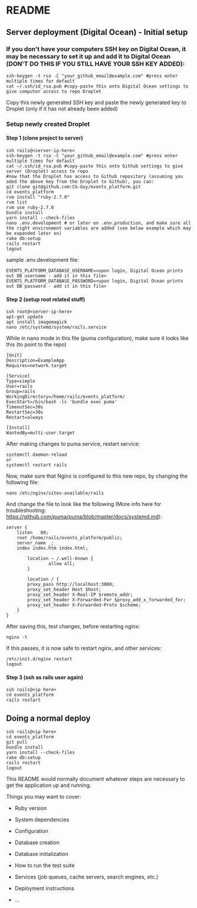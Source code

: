 # README

## Server deployment (Digital Ocean) - Initial setup
### If you don't have your computers SSH key on Digital Ocean, it may be necessary to set it up and add it to Digital Ocean (DON'T DO THIS IF YOU STILL HAVE YOUR SSH KEY ADDED):
```
ssh-keygen -t rsa -C "your_github_email@example.com" #press enter multiple times for default
cat ~/.ssh/id_rsa.pub #copy-paste this onto Digital Ocean settings to give computer access to repo Droplet
```

Copy this newly generated SSH key and paste the newly generated key to Droplet (only if it has not already been added)

### Setup newly created Droplet
#### Step 1 (clone project to server)
```
ssh rails@<server-ip-here>
ssh-keygen -t rsa -C "your_github_email@example.com" #press enter multiple times for default
cat ~/.ssh/id_rsa.pub #copy-paste this onto Github settings to give server (Droplet) access to repo
#now that the Droplet has access to Github repository (assuming you aded the above key from the Droplet to Github), you can:
git clone git@github.com:CG-Guy/events_platform.git
cd events_platform
rvm install "ruby-2.7.0"
rvm list
rvm use ruby-2.7.0
bundle install
yarn install --check-files
nano .env.development # or later on .env.production, and make sure all the right environment variables are added (see below example which may be expanded later on)
rake db:setup
rails restart
logout
```

sample .env.development file:
```
EVENTS_PLATFORM_DATABASE_USERNAME=<upon login, Digital Ocean prints out DB username - add it in this file>
EVENTS_PLATFORM_DATABASE_PASSWORD=<upon login, Digital Ocean prints out DB password - add it in this file>
```

#### Step 2 (setup root related stuff)
```
ssh root@<server-ip-here>
apt-get update
apt install imagemagick
nano /etc/systemd/system/rails.service

```

While in nano mode in this file (puma configuration), make sure it looks like this (to point to the repo)

```
[Unit]
Description=ExampleApp
Requires=network.target

[Service]
Type=simple
User=rails
Group=rails
WorkingDirectory=/home/rails/events_platform/
ExecStart=/bin/bash -lc 'bundle exec puma'
TimeoutSec=30s
RestartSec=30s
Restart=always

[Install]
WantedBy=multi-user.target
```

After making changes to puma.service, restart service:
```
systemctl daemon-reload
or
systemctl restart rails
```

Now, make sure that Nginx is configured to this new repo, by changing the following file:

`nano /etc/nginx/sites-available/rails`

And change the file to look like the following (More info here for troubleshooting: https://github.com/puma/puma/blob/master/docs/systemd.md):

```
server {
    listen   80;
    root /home/rails/events_platform/public;
    server_name _;
    index index.htm index.html;

        location ~ /.well-known {
                allow all;
        }

        location / {
        proxy_pass http://localhost:3000;
        proxy_set_header Host $host;
        proxy_set_header X-Real-IP $remote_addr;
        proxy_set_header X-Forwarded-For $proxy_add_x_forwarded_for;
        proxy_set_header X-Forwarded-Proto $scheme;
    }
}
```

After saving this, test changes, before restarting nginx:
```
nginx -t
```

If this passes, it is now safe to restart nginx, and other services:
```
/etc/init.d/nginx restart
logout

```

#### Step 3 (ssh as rails user again)

```
ssh rails@<ip here>
cd events_platform
rails restart
```

## Doing a normal deploy 
```
ssh rails@<ip here>
cd events_platform
git pull
bundle install
yarn install --check-files
rake db:setup
rails restart
logout
```

This README would normally document whatever steps are necessary to get the
application up and running.

Things you may want to cover:

* Ruby version

* System dependencies

* Configuration

* Database creation

* Database initialization

* How to run the test suite

* Services (job queues, cache servers, search engines, etc.)

* Deployment instructions

* ...


